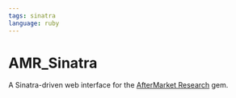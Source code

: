 ```yaml
---
tags: sinatra
language: ruby
---
```


# AMR_Sinatra

A Sinatra-driven web interface for the [AfterMarket Research](http://www.github.com/kronosapiens/aftermarket_research) gem.